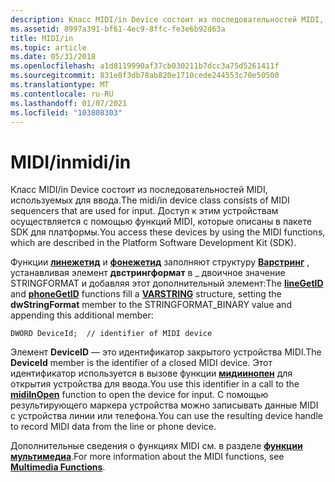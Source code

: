 ```yaml
---
description: Класс MIDI/in Device состоит из последовательностей MIDI, используемых для ввода. Доступ к этим устройствам осуществляется с помощью функций MIDI, которые описаны в пакете SDK для платформы.
ms.assetid: 8997a391-bf61-4ec9-8ffc-fe3e6b92d63a
title: MIDI/in
ms.topic: article
ms.date: 05/31/2018
ms.openlocfilehash: a1d8119990af37cb030211b7dcc3a75d5261411f
ms.sourcegitcommit: 831e8f3db78ab820e1710cede244553c70e50500
ms.translationtype: MT
ms.contentlocale: ru-RU
ms.lasthandoff: 01/07/2021
ms.locfileid: "103808303"
---
```

# <a name="midiin"></a><span data-ttu-id="67b61-104">MIDI/in</span><span class="sxs-lookup"><span data-stu-id="67b61-104">midi/in</span></span>

<span data-ttu-id="67b61-105">Класс MIDI/in Device состоит из последовательностей MIDI, используемых для ввода.</span><span class="sxs-lookup"><span data-stu-id="67b61-105">The midi/in device class consists of MIDI sequencers that are used for input.</span></span> <span data-ttu-id="67b61-106">Доступ к этим устройствам осуществляется с помощью функций MIDI, которые описаны в пакете SDK для платформы.</span><span class="sxs-lookup"><span data-stu-id="67b61-106">You access these devices by using the MIDI functions, which are described in the Platform Software Development Kit (SDK).</span></span>

<span data-ttu-id="67b61-107">Функции [**линежетид**](/windows/desktop/api/Tapi/nf-tapi-linegetid) и [**фонежетид**](/windows/desktop/api/Tapi/nf-tapi-phonegetid) заполняют структуру [**Варстринг**](/windows/desktop/api/Tapi/ns-tapi-varstring) , устанавливая элемент **двстрингформат** в \_ двоичное значение STRINGFORMAT и добавляя этот дополнительный элемент:</span><span class="sxs-lookup"><span data-stu-id="67b61-107">The [**lineGetID**](/windows/desktop/api/Tapi/nf-tapi-linegetid) and [**phoneGetID**](/windows/desktop/api/Tapi/nf-tapi-phonegetid) functions fill a [**VARSTRING**](/windows/desktop/api/Tapi/ns-tapi-varstring) structure, setting the **dwStringFormat** member to the STRINGFORMAT\_BINARY value and appending this additional member:</span></span>

``` syntax
DWORD DeviceId;  // identifier of MIDI device
```

<span data-ttu-id="67b61-108">Элемент **DeviceID** — это идентификатор закрытого устройства MIDI.</span><span class="sxs-lookup"><span data-stu-id="67b61-108">The **DeviceId** member is the identifier of a closed MIDI device.</span></span> <span data-ttu-id="67b61-109">Этот идентификатор используется в вызове функции [**мидиинопен**](/windows/win32/api/mmeapi/nf-mmeapi-midiinopen) для открытия устройства для ввода.</span><span class="sxs-lookup"><span data-stu-id="67b61-109">You use this identifier in a call to the [**midiInOpen**](/windows/win32/api/mmeapi/nf-mmeapi-midiinopen) function to open the device for input.</span></span> <span data-ttu-id="67b61-110">С помощью результирующего маркера устройства можно записывать данные MIDI с устройства линии или телефона.</span><span class="sxs-lookup"><span data-stu-id="67b61-110">You can use the resulting device handle to record MIDI data from the line or phone device.</span></span>

<span data-ttu-id="67b61-111">Дополнительные сведения о функциях MIDI см. в разделе [**функции мультимедиа**](../multimedia/multimedia-functions.md).</span><span class="sxs-lookup"><span data-stu-id="67b61-111">For more information about the MIDI functions, see [**Multimedia Functions**](../multimedia/multimedia-functions.md).</span></span>

 

 
